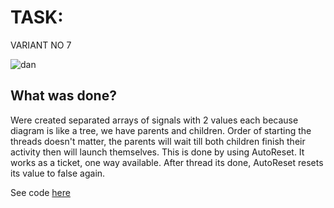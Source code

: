# TASK:

VARIANT NO 7

![dan](https://user-images.githubusercontent.com/24621285/54087170-11b90800-4359-11e9-99ed-c8d2ae34f496.PNG)

## What was done?

Were created separated arrays of signals with 2 values each because diagram is like a tree, we have parents and children.
Order of starting the threads doesn't matter, the parents will wait till both children finish their activity then will launch themselves.
This is done by using AutoReset. It works as a ticket, one way available. After thread its done, AutoReset resets its value to false again.

See code [here](https://github.com/Secoranda/PR/blob/master/Lab2/Lab2/Lab2/Program.cs)

